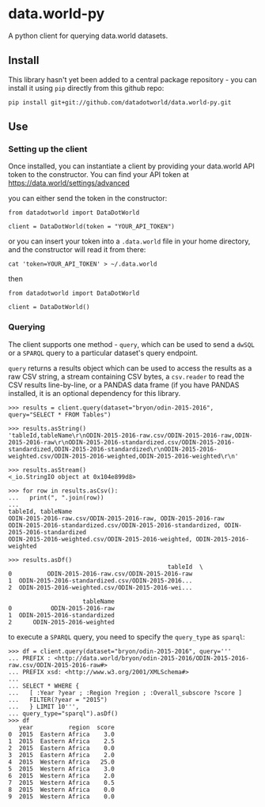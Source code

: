 # data.world-py

A python client for querying data.world datasets.

## Install

This library hasn't yet been added to a central package repository -
you can install it using `pip` directly from this github repo:

```
pip install git+git://github.com/datadotworld/data.world-py.git
```

## Use

### Setting up the client

Once installed, you can instantiate a client by providing your
data.world API token to the constructor.  You can find your API
token at https://data.world/settings/advanced

you can either send the token in the constructor:
```
from datadotworld import DataDotWorld

client = DataDotWorld(token = "YOUR_API_TOKEN")
```

or you can insert your token into a `.data.world` file in your home
directory, and the constructor will read it from there:

```
cat 'token=YOUR_API_TOKEN' > ~/.data.world
```
then
```
from datadotworld import DataDotWorld

client = DataDotWorld()
```

### Querying

The client supports one method - `query`, which can be used to send a
`dwSQL` or a `SPARQL` query to a particular dataset's query endpoint.

`query` returns a results object which can be used to access the results
as a raw CSV string, a stream containing CSV bytes, a `csv.reader` to
read the CSV results line-by-line, or a PANDAS data frame (if you have
PANDAS installed, it is an optional dependency for this library.

```
>>> results = client.query(dataset="bryon/odin-2015-2016", query="SELECT * FROM Tables")
```
```
>>> results.asString()
'tableId,tableName\r\nODIN-2015-2016-raw.csv/ODIN-2015-2016-raw,ODIN-2015-2016-raw\r\nODIN-2015-2016-standardized.csv/ODIN-2015-2016-standardized,ODIN-2015-2016-standardized\r\nODIN-2015-2016-weighted.csv/ODIN-2015-2016-weighted,ODIN-2015-2016-weighted\r\n'
```
```
>>> results.asStream()
<_io.StringIO object at 0x104e899d8>
```
```
>>> for row in results.asCsv():
...   print(", ".join(row))
...
tableId, tableName
ODIN-2015-2016-raw.csv/ODIN-2015-2016-raw, ODIN-2015-2016-raw
ODIN-2015-2016-standardized.csv/ODIN-2015-2016-standardized, ODIN-2015-2016-standardized
ODIN-2015-2016-weighted.csv/ODIN-2015-2016-weighted, ODIN-2015-2016-weighted
```
```
>>> results.asDf()
                                             tableId  \
0          ODIN-2015-2016-raw.csv/ODIN-2015-2016-raw
1  ODIN-2015-2016-standardized.csv/ODIN-2015-2016...
2  ODIN-2015-2016-weighted.csv/ODIN-2015-2016-wei...

                     tableName
0           ODIN-2015-2016-raw
1  ODIN-2015-2016-standardized
2      ODIN-2015-2016-weighted
```

to execute a `SPARQL` query, you need to specify the `query_type` as
`sparql`:
```
>>> df = client.query(dataset="bryon/odin-2015-2016", query='''
... PREFIX : <http://data.world/bryon/odin-2015-2016/ODIN-2015-2016-raw.csv/ODIN-2015-2016-raw#>
... PREFIX xsd: <http://www.w3.org/2001/XMLSchema#>
...
... SELECT * WHERE {
...   [ :Year ?year ; :Region ?region ; :Overall_subscore ?score ]
...   FILTER(?year = "2015")
...   } LIMIT 10''',
... query_type="sparql").asDf()
>>> df
   year          region  score
0  2015  Eastern Africa    3.0
1  2015  Eastern Africa    2.5
2  2015  Eastern Africa    0.0
3  2015  Eastern Africa    2.0
4  2015  Western Africa   25.0
5  2015  Western Africa    3.0
6  2015  Western Africa    2.0
7  2015  Western Africa    0.5
8  2015  Western Africa    0.0
9  2015  Western Africa    0.0
```